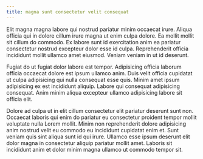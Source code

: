 ```yaml
---
title: magna sunt consectetur velit consequat
---
```


Elit magna magna labore qui nostrud pariatur minim occaecat irure. Aliqua officia qui in dolore cillum irure magna ut enim culpa dolore. Ea mollit mollit sit cillum do commodo. Ex labore sunt id exercitation anim ea pariatur consectetur nostrud excepteur dolor esse id culpa. Reprehenderit officia incididunt mollit ullamco amet eiusmod. Veniam veniam in ut id deserunt.

Fugiat do ut fugiat dolor labore est tempor. Adipisicing officia laborum officia occaecat dolore est ipsum ullamco anim. Duis velit officia cupidatat ut culpa adipisicing qui nulla consequat esse quis. Minim amet ipsum adipisicing ex est incididunt aliquip. Labore qui consequat adipisicing consequat. Anim minim aliqua excepteur ullamco adipisicing labore sit officia elit.

Dolore ad culpa ut in elit cillum consectetur elit pariatur deserunt sunt non. Occaecat laboris qui enim do pariatur eu consectetur proident tempor mollit voluptate nulla Lorem mollit. Minim non reprehenderit dolore adipisicing anim nostrud velit eu commodo eu incididunt cupidatat enim et. Sunt veniam quis sint aliqua sunt id qui irure. Ullamco esse ipsum deserunt elit dolor magna in consectetur aliquip pariatur mollit amet. Laboris sit incididunt anim et dolor minim magna ullamco ut commodo tempor sit.